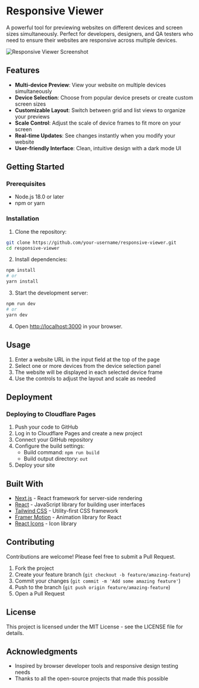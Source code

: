 # Responsive Viewer

A powerful tool for previewing websites on different devices and screen sizes simultaneously. Perfect for developers, designers, and QA testers who need to ensure their websites are responsive across multiple devices.

![Responsive Viewer Screenshot](https://via.placeholder.com/1200x600/0f172a/3b82f6?text=Responsive+Viewer)

## Features

- **Multi-device Preview**: View your website on multiple devices simultaneously
- **Device Selection**: Choose from popular device presets or create custom screen sizes
- **Customizable Layout**: Switch between grid and list views to organize your previews
- **Scale Control**: Adjust the scale of device frames to fit more on your screen
- **Real-time Updates**: See changes instantly when you modify your website
- **User-friendly Interface**: Clean, intuitive design with a dark mode UI

## Getting Started

### Prerequisites

- Node.js 18.0 or later
- npm or yarn

### Installation

1. Clone the repository:

```bash
git clone https://github.com/your-username/responsive-viewer.git
cd responsive-viewer
```

2. Install dependencies:

```bash
npm install
# or
yarn install
```

3. Start the development server:

```bash
npm run dev
# or
yarn dev
```

4. Open [http://localhost:3000](http://localhost:3000) in your browser.

## Usage

1. Enter a website URL in the input field at the top of the page
2. Select one or more devices from the device selection panel
3. The website will be displayed in each selected device frame
4. Use the controls to adjust the layout and scale as needed

## Deployment

### Deploying to Cloudflare Pages

1. Push your code to GitHub
2. Log in to Cloudflare Pages and create a new project
3. Connect your GitHub repository
4. Configure the build settings:
   - Build command: `npm run build`
   - Build output directory: `out`
5. Deploy your site

## Built With

- [Next.js](https://nextjs.org/) - React framework for server-side rendering
- [React](https://reactjs.org/) - JavaScript library for building user interfaces
- [Tailwind CSS](https://tailwindcss.com/) - Utility-first CSS framework
- [Framer Motion](https://www.framer.com/motion/) - Animation library for React
- [React Icons](https://react-icons.github.io/react-icons/) - Icon library

## Contributing

Contributions are welcome! Please feel free to submit a Pull Request.

1. Fork the project
2. Create your feature branch (`git checkout -b feature/amazing-feature`)
3. Commit your changes (`git commit -m 'Add some amazing feature'`)
4. Push to the branch (`git push origin feature/amazing-feature`)
5. Open a Pull Request

## License

This project is licensed under the MIT License - see the LICENSE file for details.

## Acknowledgments

- Inspired by browser developer tools and responsive design testing needs
- Thanks to all the open-source projects that made this possible
